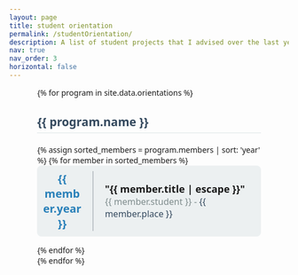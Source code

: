 ```yaml
---
layout: page
title: student orientation
permalink: /studentOrientation/
description: A list of student projects that I advised over the last years
nav: true
nav_order: 3
horizontal: false
---
```


<style  type="text/css">
.container {
  width: 80%;
  margin: auto;
  font-family: 'Segoe UI', Tahoma, Geneva, Verdana, sans-serif;
}

h1 {
  color: #2c3e50;
  text-align: center;
  margin-top: 20px;
}

h2 {
  color: #34495e;
  border-bottom: 2px solid #ecf0f1;
  padding-bottom: 5px;
}

.projects {
  margin-top: 20px;
}

.project {
  display: flex;
  align-items: center;
  margin-bottom: 15px;
  padding: 10px;
  background-color: #ecf0f1;
  border-radius: 8px;
}

.project-year {
  font-size: 20px;
  color: #2980b9;
  width: 70px;
  text-align: center;
  border-right: 2px solid #bdc3c7;
  padding-right: 20px;
}

.project-details {
  flex-grow: 1;
  padding-left: 20px;
}

.project-title {
  font-size: 18px;
  font-weight: bold;
}

.project-info {
  font-size: 16px;
  color: #7f8c8d;
}

em {
  font-style: normal;
  color: #34495e;
}
</style>

<div class="container">
  {% for program in site.data.orientations %}
    <h2>{{ program.name }}</h2>
    <div class="projects">
      {% assign sorted_members = program.members | sort: 'year' %}
      {% for member in sorted_members %}
        <div class="project">
          <div class="project-year"><strong>{{ member.year }}</strong></div>
          <div class="project-details">
            <div class="project-title">"{{ member.title | escape }}"</div>
            <div class="project-info">{{ member.student }} - <em>{{ member.place }}</em></div>
          </div>
        </div>
      {% endfor %}
    </div>
  {% endfor %}
</div>